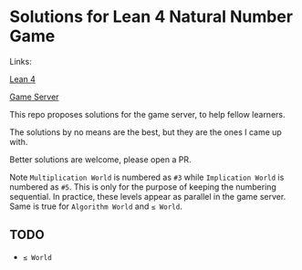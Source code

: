 # Solutions for Lean 4 Natural Number Game

Links:

[Lean 4](https://leanprover.github.io/lean4/doc/)

[Game Server](https://adam.math.hhu.de/#/g/hhu-adam/NNG4)

This repo proposes solutions for the game server, to help fellow learners.

The solutions by no means are the best, but they are the ones I came up with.

Better solutions are welcome, please open a PR.

Note `Multiplication World` is numbered as `#3` while `Implication World` is numbered as `#5`. This is only for the purpose of keeping the numbering sequential. In practice, these levels appear as parallel in the game server. Same is true for `Algorithm World` and `≤ World`.

## TODO

- `≤ World`
